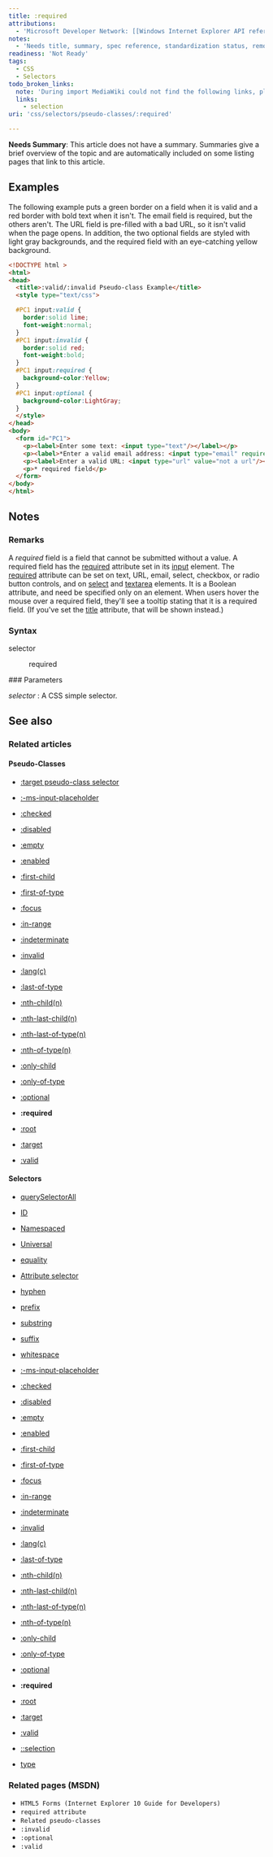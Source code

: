 ```yaml
---
title: :required
attributions:
  - 'Microsoft Developer Network: [[Windows Internet Explorer API reference](http://msdn.microsoft.com/en-us/library/ie/hh828809%28v=vs.85%29.aspx) Article]'
notes:
  - 'Needs title, summary, spec reference, standardization status, remove topic cluster flags'
readiness: 'Not Ready'
tags:
  - CSS
  - Selectors
todo_broken_links:
  note: 'During import MediaWiki could not find the following links, please fix and adjust this list.'
  links:
    - selection
uri: 'css/selectors/pseudo-classes/:required'

---
```

**Needs Summary**: This article does not have a summary. Summaries give a brief overview of the topic and are automatically included on some listing pages that link to this article.

## Examples

The following example puts a green border on a field when it is valid and a red border with bold text when it isn't. The email field is required, but the others aren't. The URL field is pre-filled with a bad URL, so it isn't valid when the page opens. In addition, the two optional fields are styled with light gray backgrounds, and the required field with an eye-catching yellow background.

``` html
<!DOCTYPE html >
<html>
<head>
  <title>:valid/:invalid Pseudo-class Example</title>
  <style type="text/css">

  #PC1 input:valid {
    border:solid lime;
    font-weight:normal;
  }
  #PC1 input:invalid {
    border:solid red;
    font-weight:bold;
  }
  #PC1 input:required {
    background-color:Yellow;
  }
  #PC1 input:optional {
    background-color:LightGray;
  }
  </style>
</head>
<body>
  <form id="PC1">
    <p><label>Enter some text: <input type="text"/></label></p>
    <p><label>*Enter a valid email address: <input type="email" required /></label></p>
    <p><label>Enter a valid URL: <input type="url" value="not a url"/></label></p>
    <p>* required field</p>
  </form>
</body>
</html>
```

## Notes

### Remarks

A *required* field is a field that cannot be submitted without a value. A required field has the [required](http://go.microsoft.com/fwlink/p/?LinkId=233321) attribute set in its [input](http://go.microsoft.com/fwlink/p/?LinkID=219805) element. The [required](http://go.microsoft.com/fwlink/p/?LinkId=233321) attribute can be set on text, URL, email, select, checkbox, or radio button controls, and on [select](http://go.microsoft.com/fwlink/p/?LinkId=233312) and [textarea](http://go.microsoft.com/fwlink/p/?LinkID=236896) elements. It is a Boolean attribute, and need be specified only on an element. When users hover the mouse over a required field, they'll see a tooltip stating that it is a required field. (If you've set the [title](http://go.microsoft.com/fwlink/p/?LinkId=236898) attribute, that will be shown instead.)

### Syntax

selector

<dl>
<dd>
required

</dd>
</dl>
### Parameters

*selector*
:   A CSS simple selector.

## See also

### Related articles

#### Pseudo-Classes

-   [:target pseudo-class selector](/CSS/Selectors/pseudo-classes/:target)

-   [:-ms-input-placeholder](/css/selectors/pseudo-classes/:-ms-input-placeholder)

-   [:checked](/css/selectors/pseudo-classes/:checked)

-   [:disabled](/css/selectors/pseudo-classes/:disabled)

-   [:empty](/css/selectors/pseudo-classes/:empty)

-   [:enabled](/css/selectors/pseudo-classes/:enabled)

-   [:first-child](/css/selectors/pseudo-classes/:first-child)

-   [:first-of-type](/css/selectors/pseudo-classes/:first-of-type)

-   [:focus](/css/selectors/pseudo-classes/:focus)

-   [:in-range](/css/selectors/pseudo-classes/:in-range)

-   [:indeterminate](/css/selectors/pseudo-classes/:indeterminate)

-   [:invalid](/css/selectors/pseudo-classes/:invalid)

-   [:lang(c)](/css/selectors/pseudo-classes/:lang(c))

-   [:last-of-type](/css/selectors/pseudo-classes/:last-of-type)

-   [:nth-child(n)](/css/selectors/pseudo-classes/:nth-child(n))

-   [:nth-last-child(n)](/css/selectors/pseudo-classes/:nth-last-child(n))

-   [:nth-last-of-type(n)](/css/selectors/pseudo-classes/:nth-last-of-type(n))

-   [:nth-of-type(n)](/css/selectors/pseudo-classes/:nth-of-type(n))

-   [:only-child](/css/selectors/pseudo-classes/:only-child)

-   [:only-of-type](/css/selectors/pseudo-classes/:only-of-type)

-   [:optional](/css/selectors/pseudo-classes/:optional)

-   **:required**

-   [:root](/css/selectors/pseudo-classes/:root)

-   [:target](/css/selectors/pseudo-classes/:target)

-   [:valid](/css/selectors/pseudo-classes/:valid)

#### Selectors

-   [querySelectorAll](/css/selectors_api/querySelectorAll)

-   [ID](/css/selectors/ID)

-   [Namespaced](/css/selectors/Namespaced)

-   [Universal](/css/selectors/Universal)

-   [equality](/css/selectors/attributes/equality)

-   [Attribute selector](/css/selectors/attributes/existence)

-   [hyphen](/css/selectors/attributes/hyphen)

-   [prefix](/css/selectors/attributes/prefix)

-   [substring](/css/selectors/attributes/substring)

-   [suffix](/css/selectors/attributes/suffix)

-   [whitespace](/css/selectors/attributes/whitespace)

-   [:-ms-input-placeholder](/css/selectors/pseudo-classes/:-ms-input-placeholder)

-   [:checked](/css/selectors/pseudo-classes/:checked)

-   [:disabled](/css/selectors/pseudo-classes/:disabled)

-   [:empty](/css/selectors/pseudo-classes/:empty)

-   [:enabled](/css/selectors/pseudo-classes/:enabled)

-   [:first-child](/css/selectors/pseudo-classes/:first-child)

-   [:first-of-type](/css/selectors/pseudo-classes/:first-of-type)

-   [:focus](/css/selectors/pseudo-classes/:focus)

-   [:in-range](/css/selectors/pseudo-classes/:in-range)

-   [:indeterminate](/css/selectors/pseudo-classes/:indeterminate)

-   [:invalid](/css/selectors/pseudo-classes/:invalid)

-   [:lang(c)](/css/selectors/pseudo-classes/:lang(c))

-   [:last-of-type](/css/selectors/pseudo-classes/:last-of-type)

-   [:nth-child(n)](/css/selectors/pseudo-classes/:nth-child(n))

-   [:nth-last-child(n)](/css/selectors/pseudo-classes/:nth-last-child(n))

-   [:nth-last-of-type(n)](/css/selectors/pseudo-classes/:nth-last-of-type(n))

-   [:nth-of-type(n)](/css/selectors/pseudo-classes/:nth-of-type(n))

-   [:only-child](/css/selectors/pseudo-classes/:only-child)

-   [:only-of-type](/css/selectors/pseudo-classes/:only-of-type)

-   [:optional](/css/selectors/pseudo-classes/:optional)

-   **:required**

-   [:root](/css/selectors/pseudo-classes/:root)

-   [:target](/css/selectors/pseudo-classes/:target)

-   [:valid](/css/selectors/pseudo-classes/:valid)

-   [::selection](/w/index.php?title=selection&action=edit&redlink=1)

-   [type](/css/selectors/type)

### Related pages (MSDN)

-   `HTML5 Forms (Internet Explorer 10 Guide for Developers)`
-   `required attribute`
-   `Related pseudo-classes`
-   `:invalid`
-   `:optional`
-   `:valid`
